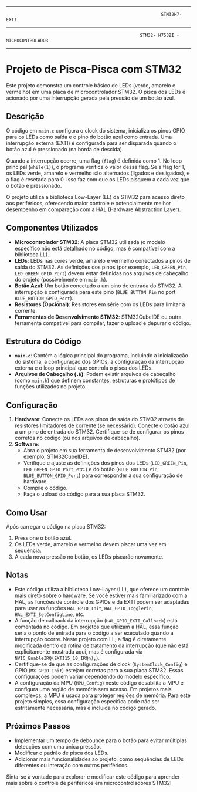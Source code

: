 *************************************************************************************************************
                                                               STM32H7-EXTI 
*************************************************************************************************************
                                                       STM32- H753ZI - MICROCONTROLADOR 
*************************************************************************************************************

# Projeto de Pisca-Pisca com STM32

Este projeto demonstra um controle básico de LEDs (verde, amarelo e vermelho) em uma placa de microcontrolador STM32. O pisca dos LEDs é acionado por uma interrupção gerada pela pressão de um botão azul.

## Descrição

O código em `main.c` configura o clock do sistema, inicializa os pinos GPIO para os LEDs como saída e o pino do botão azul como entrada. Uma interrupção externa (EXTI) é configurada para ser disparada quando o botão azul é pressionado (na borda de descida).

Quando a interrupção ocorre, uma flag (`flag`) é definida como 1. No loop principal (`while(1)`), o programa verifica o valor dessa flag. Se a flag for 1, os LEDs verde, amarelo e vermelho são alternados (ligados e desligados), e a flag é resetada para 0. Isso faz com que os LEDs pisquem a cada vez que o botão é pressionado.

O projeto utiliza a biblioteca Low-Layer (LL) da STM32 para acesso direto aos periféricos, oferecendo maior controle e potencialmente melhor desempenho em comparação com a HAL (Hardware Abstraction Layer).

## Componentes Utilizados

* **Microcontrolador STM32**: A placa STM32 utilizada (o modelo específico não está detalhado no código, mas é compatível com a biblioteca LL).
* **LEDs**: LEDs nas cores verde, amarelo e vermelho conectados a pinos de saída do STM32. As definições dos pinos (por exemplo, `LED_GREEN_Pin`, `LED_GREEN_GPIO_Port`) devem estar definidas nos arquivos de cabeçalho do projeto (possivelmente em `main.h`).
* **Botão Azul**: Um botão conectado a um pino de entrada do STM32. A interrupção é configurada para este pino (`BLUE_BUTTON_Pin` no port `BLUE_BUTTON_GPIO_Port`).
* **Resistores (Opcional)**: Resistores em série com os LEDs para limitar a corrente.
* **Ferramentas de Desenvolvimento STM32**: STM32CubeIDE ou outra ferramenta compatível para compilar, fazer o upload e depurar o código.

## Estrutura do Código

* **`main.c`**: Contém a lógica principal do programa, incluindo a inicialização do sistema, a configuração dos GPIOs, a configuração da interrupção externa e o loop principal que controla o pisca dos LEDs.
* **Arquivos de Cabeçalho (`.h`)**: Podem existir arquivos de cabeçalho (como `main.h`) que definem constantes, estruturas e protótipos de funções utilizados no projeto.

## Configuração

1.  **Hardware**: Conecte os LEDs aos pinos de saída do STM32 através de resistores limitadores de corrente (se necessário). Conecte o botão azul a um pino de entrada do STM32. Certifique-se de configurar os pinos corretos no código (ou nos arquivos de cabeçalho).
2.  **Software**:
    * Abra o projeto em sua ferramenta de desenvolvimento STM32 (por exemplo, STM32CubeIDE).
    * Verifique e ajuste as definições dos pinos dos LEDs (`LED_GREEN_Pin`, `LED_GREEN_GPIO_Port`, etc.) e do botão (`BLUE_BUTTON_Pin`, `BLUE_BUTTON_GPIO_Port`) para corresponder à sua configuração de hardware.
    * Compile o código.
    * Faça o upload do código para a sua placa STM32.

## Como Usar

Após carregar o código na placa STM32:

1.  Pressione o botão azul.
2.  Os LEDs verde, amarelo e vermelho devem piscar uma vez em sequência.
3.  A cada nova pressão no botão, os LEDs piscarão novamente.

## Notas

* Este código utiliza a biblioteca Low-Layer (LL), que oferece um controle mais direto sobre o hardware. Se você estiver mais familiarizado com a HAL, as funções de controle dos GPIOs e da EXTI podem ser adaptadas para usar as funções `HAL_GPIO_Init`, `HAL_GPIO_TogglePin`, `HAL_EXTI_SetConfigLine`, etc.
* A função de callback da interrupção (`HAL_GPIO_EXTI_Callback`) está comentada no código. Em projetos que utilizam a HAL, essa função seria o ponto de entrada para o código a ser executado quando a interrupção ocorre. Neste projeto com LL, a flag é diretamente modificada dentro da rotina de tratamento da interrupção (que não está explicitamente mostrada aqui, mas é configurada via `NVIC_EnableIRQ(EXTI15_10_IRQn);`).
* Certifique-se de que as configurações de clock (`SystemClock_Config`) e GPIO (`MX_GPIO_Init`) estejam corretas para a sua placa STM32. Essas configurações podem variar dependendo do modelo específico.
* A configuração da MPU (`MPU_Config`) neste código desabilita a MPU e configura uma região de memória sem acesso. Em projetos mais complexos, a MPU é usada para proteger regiões de memória. Para este projeto simples, essa configuração específica pode não ser estritamente necessária, mas é incluída no código gerado.

## Próximos Passos

* Implementar um tempo de debounce para o botão para evitar múltiplas detecções com uma única pressão.
* Modificar o padrão de pisca dos LEDs.
* Adicionar mais funcionalidades ao projeto, como sequências de LEDs diferentes ou interação com outros periféricos.

Sinta-se à vontade para explorar e modificar este código para aprender mais sobre o controle de periféricos em microcontroladores STM32!
